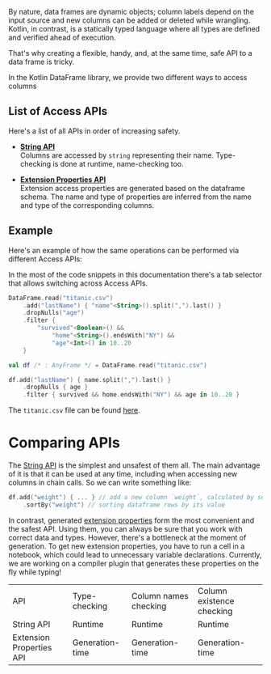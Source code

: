 [//]: # (title: Access APIs)

<!---IMPORT org.jetbrains.kotlinx.dataframe.samples.api.ApiLevels-->

By nature, data frames are dynamic objects;
column labels depend on the input source and new columns can be added
or deleted while wrangling.
Kotlin, in contrast, is a statically typed language where all types are defined and verified
ahead of execution.

That's why creating a flexible, handy, and, at the same time, safe API to a data frame is tricky.

In the Kotlin DataFrame library, we provide two different ways to access columns

## List of Access APIs

Here's a list of all APIs in order of increasing safety.

* [**String API**](stringApi.md) <br/>
  Columns are accessed by `string` representing their name. Type-checking is done at runtime, name-checking too.

* [**Extension Properties API**](extensionPropertiesApi.md) <br/>
  Extension access properties are generated based on the dataframe schema. The name and type of properties are inferred
  from the name and type of the corresponding columns.

## Example

Here's an example of how the same operations can be performed via different Access APIs:

<note>
In the most of the code snippets in this documentation there's a tab selector that allows switching across Access APIs.
</note>

<tabs>

<tab title="String API">

<!---FUN strings-->

```kotlin
DataFrame.read("titanic.csv")
    .add("lastName") { "name"<String>().split(",").last() }
    .dropNulls("age")
    .filter {
        "survived"<Boolean>() &&
            "home"<String>().endsWith("NY") &&
            "age"<Int>() in 10..20
    }
```

<!---END-->

</tab>

<tab title = "Extension Properties API">

<!---FUN extensionProperties1-->

```kotlin
val df /* : AnyFrame */ = DataFrame.read("titanic.csv")
```

<!---END-->

<!---FUN extensionProperties2-->

```kotlin
df.add("lastName") { name.split(",").last() }
    .dropNulls { age }
    .filter { survived && home.endsWith("NY") && age in 10..20 }
```

<!---END-->

</tab>

</tabs>

The `titanic.csv` file can be found [here](https://github.com/Kotlin/dataframe/blob/master/data/titanic.csv).

# Comparing APIs

The [String API](stringApi.md) is the simplest and unsafest of them all. The main advantage of it is that it can be
used at any time, including when accessing new columns in chain calls. So we can write something like:

```kotlin
df.add("weight") { ... } // add a new column `weight`, calculated by some expression
    .sortBy("weight") // sorting dataframe rows by its value
```

In contrast, generated [extension properties](extensionPropertiesApi.md) form the most convenient and the safest API. 
Using them, you can always be sure that you work with correct data and types.
However, there's a bottleneck at the moment of generation.
To get new extension properties, you have to run a cell in a notebook,
which could lead to unnecessary variable declarations.
Currently, we are working on a compiler plugin that generates these properties on the fly while typing!

<table>
    <tr>
        <td> API </td>
        <td> Type-checking </td>
        <td> Column names checking </td>
        <td> Column existence checking </td>
    </tr>
    <tr>
        <td> String API </td>
        <td> Runtime </td>
        <td> Runtime </td>
        <td> Runtime </td>
    </tr>
    <tr>
        <td> Extension Properties API </td>
        <td> Generation-time </td>
        <td> Generation-time </td>
        <td> Generation-time </td>
    </tr>
</table>
